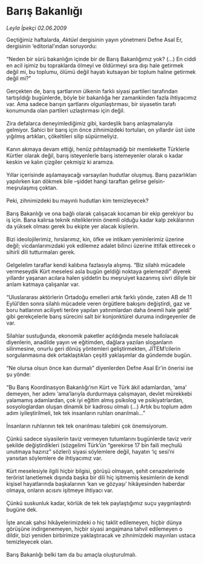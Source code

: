 # Barış Bakanlığı

*Leyla İpekçi 02.06.2009*

<div class="taraf_structure_2col_1zq">
<div class="margen_n">



 <p>Geçtiğimiz haftalarda, <i>Aktüel</i> dergisinin yayın yönetmeni Defne Asal Er, dergisinin ‘editorial’ından soruyordu: <br/><br/>“Neden bir sürü bakanlığın içinde bir de Barış Bakanlığımız yok? (...) En ciddi en acil işimiz bu topraklarda ölmeyi ve öldürmeyi sıra dışı hale getirmek değil mi, bu toplumu, ölümü değil hayatı kutsayan bir toplum haline getirmek değil mi?” <br/><br/>Gerçekten de, barış şartlarının ülkenin farklı siyasi partileri tarafından tartışıldığı bugünlerde, böyle bir bakanlığa her zamankinden fazla ihtiyacımız var. Ama sadece barışın şartlarını olgunlaştırması, bir siyasetin tarafı konumunda olan partileri uzlaştırması için değil. <br/><br/>Zira defalarca deneyimlediğimiz gibi, kardeşlik barış anlaşmalarıyla gelmiyor. Sahici bir barış için önce zihnimizdeki tortuları, on yıllardır üst üste yığılmış artıkları, çökeltileri silip süpürmeliyiz. <br/><br/>Kanın akmaya devam ettiği, henüz pıhtılaşmadığı bir memlekette Türklerle Kürtler olarak değil, barış isteyenlerle barış istemeyenler olarak o kadar keskin ve kalın çizgiler çekmişiz ki aramıza. <br/><br/>Yıllar içerisinde aşılamayacağı varsayılan hudutlar oluşmuş. Barış pazarlıkları yapılırken kan dökmek bile –şiddet hangi taraftan gelirse gelsin- meşrulaşmış çoktan. <br/><br/>Peki, zihnimizdeki bu mayınlı hudutları kim temizleyecek? <br/><br/>Barış Bakanlığı ve ona bağlı olarak çalışacak kocaman bir ekip gerekiyor bu iş için. Bana kalırsa teknik niteliklerinin önemli olduğu kadar kalp zekâlarının da yüksek olması gerek bu ekipte yer alacak kişilerin. <br/><br/>Bizi ideolojilerimiz, hırslarımız, kin, öfke ve intikam yeminlerimiz üzerine değil; vicdanlarımızdaki yok edilemez adalet bilinci üzerine ittifak ettirecek o sihirli dili tutturmaları gerek. <br/><br/>Gelgelelim taraflar kendi kalıbına fazlasıyla alışmış. “Biz silahlı mücadele vermeseydik Kürt meselesi asla bugün geldiği noktaya gelemezdi” diyerek yıllardır yaşanan acılara halen şiddetin bu meşruiyet kazanmış sivri diliyle bir anlam katmaya çalışanlar var. <br/><br/>“Uluslararası aktörlerin Ortadoğu emelleri artık farklı yönde, zaten AB de 11 Eylül’den sonra silahlı mücadele veren örgütlere bakışını değiştirdi, gaz ve boru hatlarının aciliyeti teröre yapılan yatırımlardan daha önemli hale geldi” gibi gerekçelerle barış sürecini salt bir konjonktürel duruma indirgeyenler de var. <br/><br/>Silahlar sustuğunda, ekonomik paketler açıldığında mesele hallolacak diyenlerin, anadilde yayın ve eğitimden, dağlara yazılan sloganların silinmesine, onurlu geri dönüş yöntemleri geliştirmekten, JİTEM’cilerin sorgulanmasına dek ortaklaştıkları çeşitli yaklaşımlar da gündemde bugün. <br/><br/>“Ne olursa olsun önce kan durmalı” diyenlerden Defne Asal Er’in önerisi ise şu yönde: <br/><br/>“Bu Barış Koordinasyon Bakanlığı’nın Kürt ve Türk âkil adamlardan, ‘ama’ demeyen, her adımı ‘ama’larıyla durdurmaya çalışmayan, devlet mürekkebi yalamamış adamlardan, çok iyi eğitim almış psikolog ve psikiyatrlardan, sosyologlardan oluşan dinamik bir kadrosu olmalı (...) Artık bu toplum adım adım iyileştirilmeli, tek tek insanların ruhları onarılmalı...” <br/><br/>İnsanların ruhlarının tek tek onarılması talebini çok önemsiyorum. <br/><br/>Çünkü sadece siyasilerin taviz vermeyen tutumlarını bugünlerde taviz verir şekilde değiştirdikleri (sözgelimi Türk’ün “gerekirse 17 bin faili meçhulü unutmaya hazırız” sözleri) siyasi söylemlere değil, hayatın ‘iç sesi’ni yansıtan söylemlere de ihtiyacımız var. <br/><br/>Kürt meselesiyle ilgili hiçbir bilgisi, görüşü olmayan, şehit cenazelerinde terörist lanetlemek dışında başka bir dili hiç işitmemiş kesimlerin de kendi kişisel hayatlarında başkalarının ‘kan ve gözyaşı’ hikâyesinden haberdar olmaya, onların acısını işitmeye ihtiyacı var. <br/><br/>Çünkü suskunluk kadar, körlük de tek tek paylaştığımız suçu yaygınlaştırdı bugüne dek. <br/><br/>İşte ancak şahsi hikâyelerimizdeki o hiç taklit edilemeyen, hiçbir dünya görüşüne indirgenemeyen, hiçbir siyasi angajmana tahvil edilemeyen o dildir, bizi yeniden birbirimize yaklaştıracak ve zihnimizdeki mayınları ustaca temizleyecek olan. <br/><br/>Barış Bakanlığı belki tam da bu amaçla oluşturulmalı.</p>
<br/>
<br/>
<br/>



<br/>


<div id="taraf_not">
</div>

</div>


</div>
